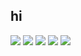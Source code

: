 ## hi

![](http://github-profile-summary-cards.vercel.app/api/cards/profile-details?username=jannat710&theme=discord_old_blurple)
![](http://github-profile-summary-cards.vercel.app/api/cards/repos-per-language?username=jannat710&theme=discord_old_blurple)
![](http://github-profile-summary-cards.vercel.app/api/cards/most-commit-language?username=jannat710&theme=discord_old_blurple)
![](http://github-profile-summary-cards.vercel.app/api/cards/stats?username=jannat710&theme=discord_old_blurple)
![](http://github-profile-summary-cards.vercel.app/api/cards/productive-time?username=jannat710&theme=discord_old_blurple&utcOffset=8)


